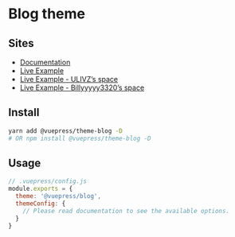 # Blog theme

## Sites

- [Documentation](https://vuepress-theme-blog.ulivz.com)
- [Live Example](https://example.vuepress-theme-blog.ulivz.com/)
- [Live Example - ULIVZ’s space](https://ulivz.com/)
- [Live Example - Billyyyyy3320’s space](https://billyyyyy3320.com/)

## Install

```bash
yarn add @vuepress/theme-blog -D
# OR npm install @vuepress/theme-blog -D
```
## Usage

```js
// .vuepress/config.js
module.exports = {
  theme: '@vuepress/blog',
  themeConfig: {
    // Please read documentation to see the available options.
  }
}
```
